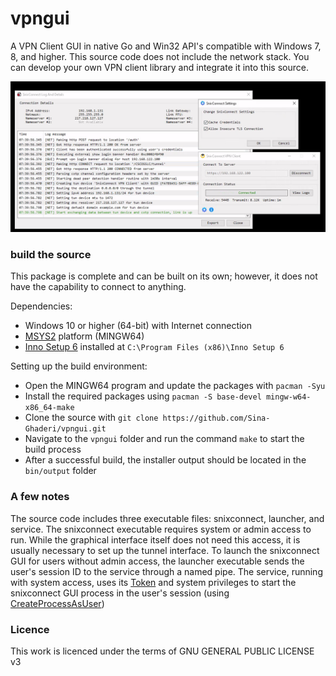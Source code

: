 # vpngui
A VPN Client GUI in native Go and Win32 API's compatible with Windows 7, 8, and higher. 
This source code does not include the network stack. You can develop your own VPN client library and integrate it into this source.

<p align="center">
   <img src="https://github.com/sina-ghaderi/vpngui/blob/master/sc-1.png" alt="screenshot"/>
</p>

### build the source
This package is complete and can be built on its own; however, it does not have the capability to connect to anything.  

Dependencies:
- Windows 10 or higher (64-bit) with Internet connection
- [MSYS2](https://www.msys2.org/) platform (MINGW64)
- [Inno Setup 6](https://jrsoftware.org/isdl.php) installed at `C:\Program Files (x86)\Inno Setup 6`

Setting up the build environment:
- Open the MINGW64 program and update the packages with `pacman -Syu`
- Install the required packages using `pacman -S base-devel mingw-w64-x86_64-make`
- Clone the source with `git clone https://github.com/Sina-Ghaderi/vpngui.git`
- Navigate to the `vpngui` folder and run the command `make` to start the build process
- After a successful build, the installer output should be located in the `bin/output` folder


### A few notes
The source code includes three executable files: snixconnect, launcher, and service. The snixconnect executable requires system or admin access to run. While the graphical interface itself does not need this access, it is usually necessary to set up the tunnel interface. To launch the snixconnect GUI for users without admin access, the launcher executable sends the user's session ID to the service through a named pipe. The service, running with system access, uses its [Token](https://learn.microsoft.com/en-us/windows/win32/secauthz/access-tokens) and system privileges to start the snixconnect GUI process in the user's session (using [CreateProcessAsUser](https://learn.microsoft.com/en-us/windows/win32/api/processthreadsapi/nf-processthreadsapi-createprocessasusera))

### Licence
This work is licenced under the terms of GNU GENERAL PUBLIC LICENSE v3

